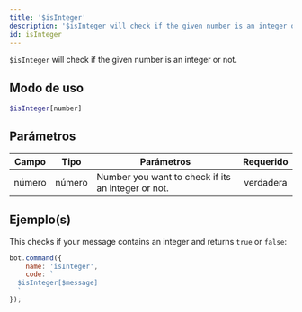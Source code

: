 ```yaml
---
title: '$isInteger'
description: '$isInteger will check if the given number is an integer or not.'
id: isInteger
---
```


`$isInteger` will check if the given number is an integer or not.

## Modo de uso

```php
$isInteger[number]
```

## Parámetros

| Campo  | Tipo   | Parámetros                                         | Requerido |
| ------ | ------ | -------------------------------------------------- |:---------:|
| número | número | Number you want to check if its an integer or not. | verdadera |

## Ejemplo(s)

This checks if your message contains an integer and returns `true` or `false`:

```javascript
bot.command({
    name: 'isInteger',
    code: `
  $isInteger[$message]
  `
});
```
